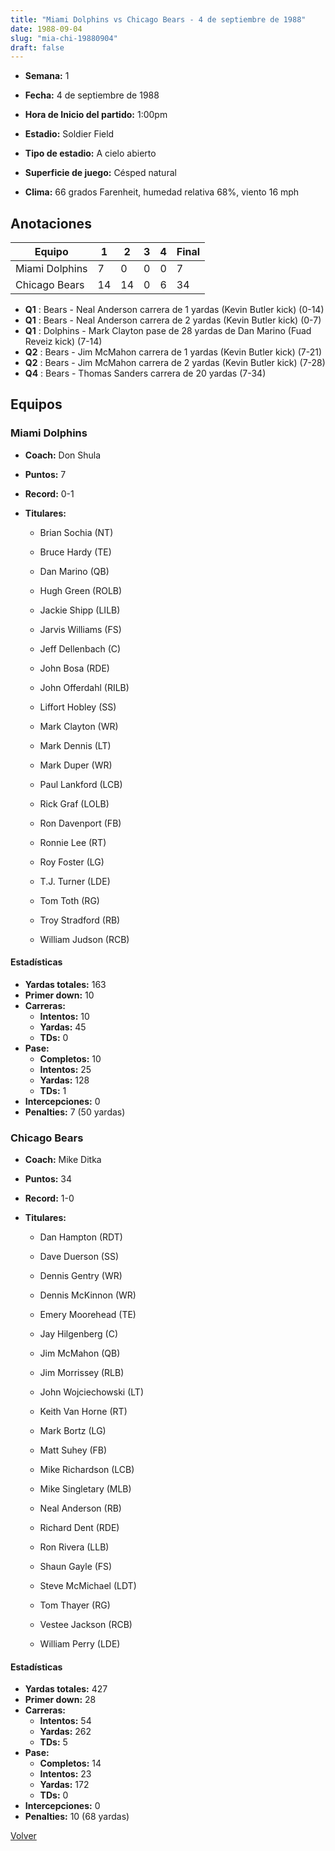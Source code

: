 ```yaml
---
title: "Miami Dolphins vs Chicago Bears - 4 de septiembre de 1988"
date: 1988-09-04
slug: "mia-chi-19880904"
draft: false
---
```


* **Semana:** 1
* **Fecha:** 4 de septiembre de 1988

* **Hora de Inicio del partido:** 1:00pm
* **Estadio:** Soldier Field
* **Tipo de estadio:** A cielo abierto
* **Superficie de juego:** Césped natural
* **Clima:** 66 grados Farenheit, humedad relativa 68%, viento 16 mph





## Anotaciones
| Equipo | 1 | 2 | 3 | 4 | Final |
|--------|---|---|---|---|-------|
| Miami Dolphins  | 7 | 0 | 0 | 0  | 7 |
| Chicago Bears  | 14 | 14 | 0 | 6  | 34 |
* **Q1** : Bears - Neal Anderson carrera de 1 yardas (Kevin Butler kick) (0-14)
* **Q1** : Bears - Neal Anderson carrera de 2 yardas (Kevin Butler kick) (0-7)
* **Q1** : Dolphins - Mark Clayton pase de 28 yardas de Dan Marino (Fuad Reveiz kick) (7-14)
* **Q2** : Bears - Jim McMahon carrera de 1 yardas (Kevin Butler kick) (7-21)
* **Q2** : Bears - Jim McMahon carrera de 2 yardas (Kevin Butler kick) (7-28)
* **Q4** : Bears - Thomas Sanders carrera de 20 yardas (7-34)


## Equipos


### Miami Dolphins
* **Coach:** Don Shula
* **Puntos:** 7
* **Record:** 0-1
* **Titulares:** 

  * Brian Sochia (NT) 

  * Bruce Hardy (TE) 

  * Dan Marino (QB) 

  * Hugh Green (ROLB) 

  * Jackie Shipp (LILB) 

  * Jarvis Williams (FS) 

  * Jeff Dellenbach (C) 

  * John Bosa (RDE) 

  * John Offerdahl (RILB) 

  * Liffort Hobley (SS) 

  * Mark Clayton (WR) 

  * Mark Dennis (LT) 

  * Mark Duper (WR) 

  * Paul Lankford (LCB) 

  * Rick Graf (LOLB) 

  * Ron Davenport (FB) 

  * Ronnie Lee (RT) 

  * Roy Foster (LG) 

  * T.J. Turner (LDE) 

  * Tom Toth (RG) 

  * Troy Stradford (RB) 

  * William Judson (RCB) 

#### Estadísticas
* **Yardas totales:** 163
* **Primer down:** 10
* **Carreras:**
  * **Intentos:** 10
  * **Yardas:** 45
  * **TDs:** 0
* **Pase:**
  * **Completos:** 10
  * **Intentos:** 25
  * **Yardas:** 128
  * **TDs:** 1
* **Intercepciones:** 0
* **Penalties:** 7 (50 yardas)

### Chicago Bears
* **Coach:** Mike Ditka
* **Puntos:** 34
* **Record:** 1-0
* **Titulares:** 

  * Dan Hampton (RDT) 

  * Dave Duerson (SS) 

  * Dennis Gentry (WR) 

  * Dennis McKinnon (WR) 

  * Emery Moorehead (TE) 

  * Jay Hilgenberg (C) 

  * Jim McMahon (QB) 

  * Jim Morrissey (RLB) 

  * John Wojciechowski (LT) 

  * Keith Van Horne (RT) 

  * Mark Bortz (LG) 

  * Matt Suhey (FB) 

  * Mike Richardson (LCB) 

  * Mike Singletary (MLB) 

  * Neal Anderson (RB) 

  * Richard Dent (RDE) 

  * Ron Rivera (LLB) 

  * Shaun Gayle (FS) 

  * Steve McMichael (LDT) 

  * Tom Thayer (RG) 

  * Vestee Jackson (RCB) 

  * William Perry (LDE) 

#### Estadísticas
* **Yardas totales:** 427
* **Primer down:** 28
* **Carreras:**
  * **Intentos:** 54
  * **Yardas:** 262
  * **TDs:** 5
* **Pase:**
  * **Completos:** 14
  * **Intentos:** 23
  * **Yardas:** 172
  * **TDs:** 0
* **Intercepciones:** 0
* **Penalties:** 10 (68 yardas)


[Volver](/historia/1988)
